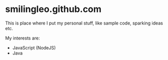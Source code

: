 smilingleo.github.com
=====================

This is place where I put my personal stuff, like sample code, sparking ideas etc.

My interests are:
+ JavaScript (NodeJS)
+ Java
